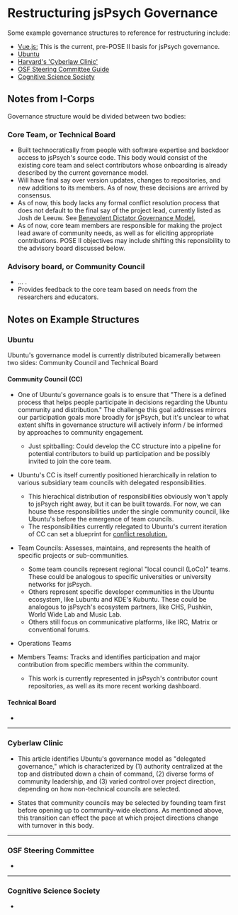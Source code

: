 # Restructuring jsPsych Governance

Some example governance structures to reference for restructuring include:

- [Vue.js:](https://github.com/vuejs/governance/blob/master/Governance-Document.md) This is the current, pre-POSE II basis for jsPsych governance.
- [Ubuntu](https://ubuntu.com/community/docs/governance)
- [Harvard's 'Cyberlaw Clinic'](https://clinic.cyber.harvard.edu/wp-content/uploads/2017/03/2017-03_governance-FINAL.pdf)
- [OSF Steering Committee Guide](https://drive.google.com/file/d/1JxZAf4DhJhv2YTQQi_Y0pTy8b-1VbqZM/view?usp=drive_link)
- [Cognitive Science Society](https://cognitivesciencesociety.org/strategic-plan/)

## Notes from I-Corps

Governance structure would be divided between two bodies:

### Core Team, or Technical Board

- Built technocratically from people with software expertise and backdoor access to jsPsych's source code. This body would consist of the existing core team and select contributors whose onboarding is already described by the current governance model.
- Will have final say over version updates, changes to repositories, and new additions to its members. As of now, these decisions are arrived by consensus.
- As of now, this body lacks any formal conflict resolution process that does not default to the final say of the project lead, currently listed as Josh de Leeuw. See [Benevolent Dictator Governance Model.](http://oss-watch.ac.uk/resources/benevolentdictatorgovernancemodel)
- As of now, core team members are responsible for making the project lead aware of community needs, as well as for eliciting appropriate contributions. POSE II objectives may include shifting this reponsibility to the advisory board discussed below.

### Advisory board, or Community Council
- ... . 
- Provides feedback to the core team based on needs from the researchers and educators.

## Notes on Example Structures

### Ubuntu

Ubuntu's governance model is currently distributed bicamerally between two sides: Community Council and Technical Board

#### Community Council (CC)

- One of Ubuntu's governance goals is to ensure that "There is a defined process that helps people participate in decisions regarding the Ubuntu community and distribution." The challenge this goal addresses mirrors our participation goals more broadly for jsPsych, but it's unclear to what extent shifts in governance structure will actively inform / be informed by approaches to community engagement.
    - Just spitballing: Could develop the CC structure into a pipeline for potential contributors to build up participation and be possibly invited to join the core team.

- Ubuntu's CC is itself currently positioned hierarchically in relation to various subsidiary team councils with delegated responsibilities.
    - This hierachical distribution of responsibilities obviously won't apply to jsPsych right away, but it can be built towards. For now, we can house these responsibilities under the single community council, like Ubuntu's before the emergence of team councils.
    - The responsibilities currently relegated to Ubuntu's current iteration of CC can set a blueprint for [conflict resolution.](https://ubuntu.com/community/docs/governance/conflict-resolution)

- Team Councils: Assesses, maintains, and represents the health of specific projects or sub-communities.
    - Some team councils represent regional "local council (LoCo)" teams. These could be analogous to specific universities or university networks for jsPsych.
    - Others represent specific developer communities in the Ubuntu ecosystem, like Lubuntu and KDE's Kubuntu. These could be analogous to jsPsych's ecosystem partners, like CHS, Pushkin, World Wide Lab and Music Lab.
    - Others still focus on communicative platforms, like IRC, Matrix or conventional forums.

- Operations Teams

- Members Teams: Tracks and identifies participation and major contribution from specific members within the community.
    - This work is currently represented in jsPsych's contributor count repositories, as well as its more recent working dashboard.

#### Technical Board

- 

---
### Cyberlaw Clinic

- This article identifies Ubuntu's governance model as "delegated governance," which is characterized by (1) authority centralized at the top and distributed down a chain of command, (2) diverse forms of community leadership, and (3) varied control over project direction, depending on how non-technical councils are selected.

- States that community councils may be selected by founding team first before opening up to community-wide elections. As mentioned above, this transition can effect the pace at which project directions change with turnover in this body.

---
### OSF Steering Committee

- 

---
### Cognitive Science Society

- 